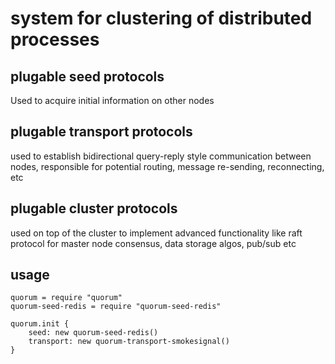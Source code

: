 # system for clustering of distributed processes

## plugable seed protocols

Used to acquire initial information on other nodes

## plugable transport protocols

used to establish bidirectional query-reply style communication between nodes, responsible for potential routing, message re-sending, reconnecting, etc

## plugable cluster protocols

used on top of the cluster to implement advanced functionality like raft protocol for master node consensus,
data storage algos, pub/sub etc



## usage

```
quorum = require "quorum"
quorum-seed-redis = require "quorum-seed-redis"

quorum.init { 
    seed: new quorum-seed-redis() 
    transport: new quorum-transport-smokesignal()
}
```
